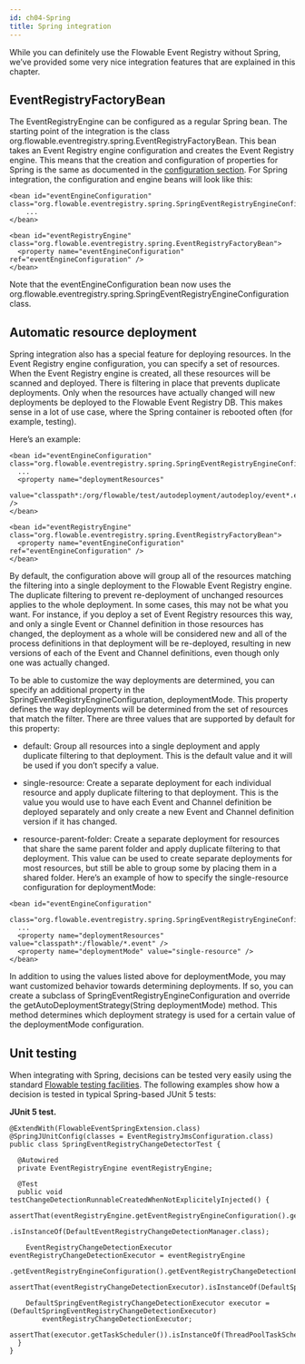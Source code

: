 ```yaml
---
id: ch04-Spring
title: Spring integration
---
```


While you can definitely use the Flowable Event Registry without Spring, we’ve provided some very nice integration features that are explained in this chapter.

## EventRegistryFactoryBean

The EventRegistryEngine can be configured as a regular Spring bean. The starting point of the integration is the class org.flowable.eventregistry.spring.EventRegistryFactoryBean. This bean takes an Event Registry engine configuration and creates the Event Registry engine. This means that the creation and configuration of properties for Spring is the same as documented in the [configuration section](eventregistry/ch02-Configuration.md#creating-an-event-registry-engine). For Spring integration, the configuration and engine beans will look like this:

    <bean id="eventEngineConfiguration" class="org.flowable.eventregistry.spring.SpringEventRegistryEngineConfiguration">
        ...
    </bean>

    <bean id="eventRegistryEngine" class="org.flowable.eventregistry.spring.EventRegistryFactoryBean">
      <property name="eventEngineConfiguration" ref="eventEngineConfiguration" />
    </bean>

Note that the eventEngineConfiguration bean now uses the org.flowable.eventregistry.spring.SpringEventRegistryEngineConfiguration class.

## Automatic resource deployment

Spring integration also has a special feature for deploying resources. In the Event Registry engine configuration, you can specify a set of resources. When the Event Registry engine is created, all these resources will be scanned and deployed. There is filtering in place that prevents duplicate deployments. Only when the resources have actually changed will new deployments be deployed to the Flowable Event Registry DB. This makes sense in a lot of use case, where the Spring container is rebooted often (for example, testing).

Here’s an example:

    <bean id="eventEngineConfiguration" class="org.flowable.eventregistry.spring.SpringEventRegistryEngineConfiguration">
      ...
      <property name="deploymentResources"
          value="classpath*:/org/flowable/test/autodeployment/autodeploy/event*.event" />
    </bean>

    <bean id="eventRegistryEngine" class="org.flowable.eventregistry.spring.EventRegistryFactoryBean">
      <property name="eventEngineConfiguration" ref="eventEngineConfiguration" />
    </bean>

By default, the configuration above will group all of the resources matching the filtering into a single deployment to the Flowable Event Registry engine. The duplicate filtering to prevent re-deployment of unchanged resources applies to the whole deployment. In some cases, this may not be what you want. For instance, if you deploy a set of Event Registry resources this way, and only a single
Event or Channel definition in those resources has changed, the deployment as a whole will be considered new and all of the process definitions in that deployment will be re-deployed, resulting in new versions of each of the Event and Channel definitions, even though only one was actually changed.

To be able to customize the way deployments are determined, you can specify an additional property in the SpringEventRegistryEngineConfiguration, deploymentMode. This property defines the way deployments will be determined from the set of resources that match the filter. There are three values that are supported by default for this property:

-   default: Group all resources into a single deployment and apply duplicate filtering to that deployment. This is the default value and it will be used if you don’t specify a value.

-   single-resource: Create a separate deployment for each individual resource and apply duplicate filtering to that deployment. This is the value you would use to have each Event and Channel definition be deployed separately and only create a new Event and Channel definition version if it has changed.

-   resource-parent-folder: Create a separate deployment for resources that share the same parent folder and apply duplicate filtering to that deployment. This value can be used to create separate deployments for most resources, but still be able to group some by placing them in a shared folder. Here’s an example of how to specify the single-resource configuration for deploymentMode:

<!-- -->

    <bean id="eventEngineConfiguration"
        class="org.flowable.eventregistry.spring.SpringEventRegistryEngineConfiguration">
      ...
      <property name="deploymentResources" value="classpath*:/flowable/*.event" />
      <property name="deploymentMode" value="single-resource" />
    </bean>

In addition to using the values listed above for deploymentMode, you may want customized behavior towards determining deployments. If so, you can create a subclass of SpringEventRegistryEngineConfiguration and override the getAutoDeploymentStrategy(String deploymentMode) method. This method determines which deployment strategy is used for a certain value of the deploymentMode configuration.

## Unit testing

When integrating with Spring, decisions can be tested very easily using the standard [Flowable testing facilities](eventregistry/ch03-API.md#unit-testing).
The following examples show how a decision is tested in typical Spring-based JUnit 5 tests:

**JUnit 5 test.**

    @ExtendWith(FlowableEventSpringExtension.class)
    @SpringJUnitConfig(classes = EventRegistryJmsConfiguration.class)
    public class SpringEventRegistryChangeDetectorTest {

      @Autowired
      private EventRegistryEngine eventRegistryEngine;

      @Test
      public void testChangeDetectionRunnableCreatedWhenNotExplicitelyInjected() {
        assertThat(eventRegistryEngine.getEventRegistryEngineConfiguration().getEventRegistryChangeDetectionManager())
            .isInstanceOf(DefaultEventRegistryChangeDetectionManager.class);

        EventRegistryChangeDetectionExecutor eventRegistryChangeDetectionExecutor = eventRegistryEngine
            .getEventRegistryEngineConfiguration().getEventRegistryChangeDetectionExecutor();
        assertThat(eventRegistryChangeDetectionExecutor).isInstanceOf(DefaultSpringEventRegistryChangeDetectionExecutor.class);

        DefaultSpringEventRegistryChangeDetectionExecutor executor = (DefaultSpringEventRegistryChangeDetectionExecutor) 
            eventRegistryChangeDetectionExecutor;
        assertThat(executor.getTaskScheduler()).isInstanceOf(ThreadPoolTaskScheduler.class);
      }
    }
